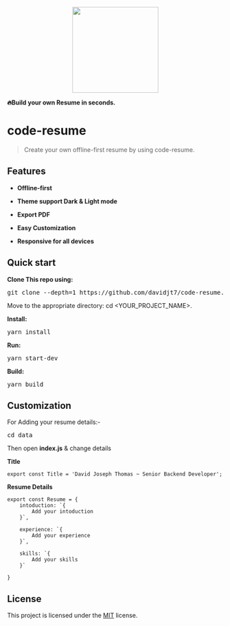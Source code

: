 
<p align="center">
    <img src="http://code-resume.herokuapp.com/icons/icon.png" width="200">
</p>

**🔥Build your own Resume in seconds.**

# code-resume

> Create your own offline-first resume by using code-resume.

## Features

* **Offline-first**

* **Theme support Dark & Light mode**

* **Export PDF**
  
* **Easy Customization**

* **Responsive for all devices**

## Quick start

**Clone This repo using:**

<pre>git clone --depth=1 https://github.com/davidjt7/code-resume.git <YOUR_PROJECT_NAME></pre>

Move to the appropriate directory: cd <YOUR_PROJECT_NAME>.

**Install:**

<pre>yarn install</pre>

**Run:**

<pre>yarn start-dev</pre>

**Build:**

<pre>yarn build</pre>

## Customization

For Adding your resume details:-

<pre>cd data</pre>

Then open **index.js** & change details

**Title**

```
export const Title = 'David Joseph Thomas ~ Senior Backend Developer';
```
**Resume Details**

```
export const Resume = {
    intoduction: `{
        Add your intoduction
    }`,

    experience: `{
        Add your experience
    }`,

    skills: `{
        Add your skills
    }`

}
```

## License

This project is licensed under the [MIT](LICENSE) license.
